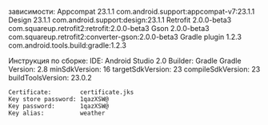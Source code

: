 зависимости:
	Appcompat 23.1.1			com.android.support:appcompat-v7:23.1.1
    Design 23.1.1				com.android.support:design:23.1.1
    Retrofit 2.0.0-beta3		com.squareup.retrofit2:retrofit:2.0.0-beta3
    Gson 2.0.0-beta3			com.squareup.retrofit2:converter-gson:2.0.0-beta3
    Gradle plugin 1.2.3			com.android.tools.build:gradle:1.2.3
    
Инструкция по сборке:
	IDE: 				Android Studio 2.0
	Builder:			Gradle
	Gradle Version:		2.8
	minSdkVersion: 		16
    targetSdkVersion: 	23
    compileSdkVersion: 	23
    buildToolsVersion: 	23.0.2
    
    Certificate:		certificate.jks
    Key store password: 1qazXSW@
    Key password:		1qazXSW@
    Key alias:			weather